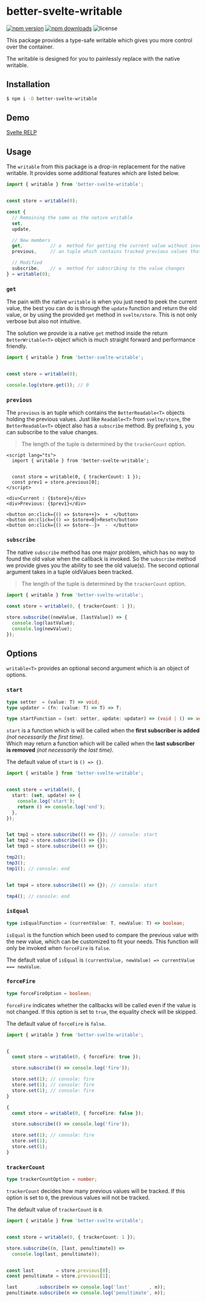 # better-svelte-writable

[![npm version](http://img.shields.io/npm/v/better-svelte-writable.svg)](https://www.npmjs.com/package/better-svelte-writable)
[![npm downloads](https://img.shields.io/npm/dm/better-svelte-writable.svg)](https://www.npmjs.com/package/better-svelte-writable)
![license](https://img.shields.io/npm/l/better-svelte-writable)

This package provides a type-safe writable which gives you more control over the container.

The writable is designed for you to painlessly replace with the native writable.

## Installation

```bash
$ npm i -D better-svelte-writable
```

## Demo

[Svelte RELP](https://svelte.dev/repl/125afbe969a7409ab940f35a293e1e44?version=4.0.1)

## Usage

The `writable` from this package is a drop-in replacement for the native writable. It provides some additional features which are listed below.

```typescript
import { writable } from 'better-svelte-writable';


const store = writable(0);

const {
  // Remaining the same as the native writable
  set,
  update,

  // New members
  get,          // a  method for getting the current value without invoking the update
  previous,     // an tuple which contains tracked previous values that can be used a store

  // Modified
  subscribe,    // a  method for subscribing to the value changes
} = writable(0);
```

### `get`

The pain with the native `writable` is when you just need to peek the current value, the best you can do is through the `update` function and return the old value, or by using the provided `get` method in `svelte/store`. This is not only verbose but also not intuitive.

The solution we provide is a native `get` method inside the return `BetterWritable<T>` object which is much straight forward and performance friendly.

```typescript
import { writable } from 'better-svelte-writable';


const store = writable(0);

console.log(store.get()); // 0
```

### `previous`

The `previous` is an tuple which contains the `BetterReadable<T>` objects holding the previous values.
Just like `Readable<T>` from `svelte/store`, the `BetterReadable<T>` object also has a `subscribe` method.
By prefixing `$`, you can subscribe to the value changes.

> The length of the tuple is determined by the `trackerCount` option.

```svelte
<script lang="ts">
  import { writable } from 'better-svelte-writable';


  const store = writable(0, { trackerCount: 1 });
  const prev1 = store.previous[0];
</script>

<div>Current : {$store}</div>
<div>Previous: {$prev1}</div>

<button on:click={() => $store++}>  +  </button>
<button on:click={() => $store=0}>Reset</button>
<button on:click={() => $store--}>  -  </button>
```

### `subscribe`

The native `subscribe` method has one major problem, which has no way to found the old value when the callback is invoked. So the `subscribe` method we provide gives you the ability to see the old value(s). The second optional argument takes in a tuple oldValues been tracked.

> The length of the tuple is determined by the `trackerCount` option.

```typescript
import { writable } from 'better-svelte-writable';

const store = writable(0, { trackerCount: 1 });

store.subscribe((newValue, [lastValue]) => {
  console.log(lastValue);
  console.log(newValue);
});
```


## Options

`writable<T>` provides an optional second argument which is an object of options.

### `start`

```typescript
type setter  = (value: T) => void;
type updater = (fn: (value: T) => T) => T;

type startFunction = (set: setter, update: updater) => (void | () => void);
```

`start` is a function which is will be called when the **first subscriber is added** *(not necessarily the first time)*.\
Which may return a function which will be called when the **last subscriber is removed** *(not necessarily the last time)*.

The default value of `start` is `() => {}`.

```typescript
import { writable } from 'better-svelte-writable';


const store = writable(0, {
  start: (set, update) => {
    console.log('start');
    return () => console.log('end');
  },
});


let tmp1 = store.subscribe(() => {}); // console: start
let tmp2 = store.subscribe(() => {});
let tmp3 = store.subscribe(() => {});

tmp2();
tmp3();
tmp1(); // console: end


let tmp4 = store.subscribe(() => {}); // console: start

tmp4(); // console: end
```

### `isEqual`

```typescript
type isEqualFunction = (currentValue: T, newValue: T) => boolean;
```

`isEqual` is the function which been used to compare the previous value with the new value, which
can be customized to fit your needs. This function will only be invoked when `forceFire` is `false`.

The default value of `isEqual` is `(currentValue, newValue) => currentValue === newValue`.

### `forceFire`

```typescript
type forceFireOption = boolean;
```

`forceFire` indicates whether the callbacks will be called even if the value is not changed. If this option is set to `true`, the equality check will be skipped.

The default value of `forceFire` is `false`.

```typescript
import { writable } from 'better-svelte-writable';


{
  const store = writable(0, { forceFire: true });

  store.subscribe(() => console.log('fire'));

  store.set(1); // console: fire
  store.set(1); // console: fire
  store.set(1); // console: fire
}

{
  const store = writable(0, { forceFire: false });

  store.subscribe(() => console.log('fire'));

  store.set(1); // console: fire
  store.set(1);
  store.set(1);
}
```

### `trackerCount`

```typescript
type trackerCountOption = number;
```

`trackerCount` decides how many previous values will be tracked. If this option is set to `0`, the previous values will not be tracked.

The default value of `trackerCount` is `0`.


```typescript
import { writable } from 'better-svelte-writable';


const store = writable(0, { trackerCount: 1 });

store.subscribe((n, [last, penultimate]) =>
  console.log(last, penultimate));


const last        = store.previous[0];
const penultimate = store.previous[1];

last       .subscribe(n => console.log('last'       , n));
penultimate.subscribe(n => console.log('penultimate', n));
```

